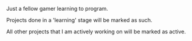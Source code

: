 Just a fellow gamer learning to program.

Projects done in a 'learning' stage will be marked as such.

All other projects that I am actively working on will be marked as active.
